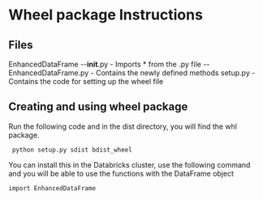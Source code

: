 # Wheel package Instructions
## Files
EnhancedDataFrame
--__init__.py - Imports * from the .py file
--EnhancedDataFrame.py - Contains the newly defined methods
setup.py - Contains the code for setting up the wheel file
## Creating and using wheel package
Run the following code and in the dist directory, you will find the whl package. 
```
 python setup.py sdist bdist_wheel
```
You can install this in the Databricks cluster, use the following command and you will be able to use the functions with the DataFrame object
```
import EnhancedDataFrame
```